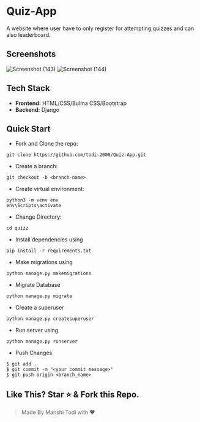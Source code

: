 # Quiz-App
A website where user have to only register for attempting quizzes and can also leaderboard. 

## Screenshots
![Screenshot (143)](https://user-images.githubusercontent.com/47568904/99914364-ea6bbf80-2d22-11eb-8403-fbacfb0d1a31.png)
![Screenshot (144)](https://user-images.githubusercontent.com/47568904/99914368-f788ae80-2d22-11eb-81fa-e377707174cd.png)

## Tech Stack
- **Frontend:** HTML/CSS/Bulma CSS/Bootstrap
- **Backend:** Django

## Quick Start
- Fork and Clone the repo:
```
git clone https://github.com/todi-2000/Quiz-App.git
```
- Create a branch:
```
git checkout -b <branch-name>
```
- Create virtual environment:
```
python3 -m venv env
env\Scripts\activate
```
- Change Directory:
```
cd quizz
```
- Install dependencies using
```
pip install -r requirements.txt
```
- Make migrations using
```
python manage.py makemigrations
```
- Migrate Database
```
python manage.py migrate
```
- Create a superuser
```
python manage.py createsuperuser
```
- Run server using
```
python manage.py runserver
```
- Push Changes
```
$ git add .
$ git commit -m "<your commit message>"
$ git push origin <branch_name>
```


## Like This? Star ⭐ & Fork this Repo.
> Made By Manshi Todi with ❤️
